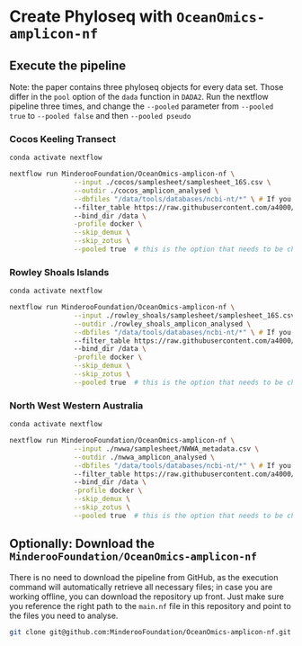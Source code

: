 # Create Phyloseq with `OceanOmics-amplicon-nf`


## Execute the pipeline

Note: the paper contains three phyloseq objects for every data set. Those differ in the `pool` option of the `dada` function in `DADA2`. Run the nextflow pipeline three times, and change the `--pooled` parameter from `--pooled true` to `--pooled false` and then `--pooled pseudo`

### Cocos Keeling Transect   

```zsh
conda activate nextflow

nextflow run MinderooFoundation/OceanOmics-amplicon-nf \
                --input ./cocos/samplesheet/samplesheet_16S.csv \
                --outdir ./cocos_amplicon_analysed \
                --dbfiles "/data/tools/databases/ncbi-nt/*" \ # If you want to blast against NCBI nt database, you need to first download it to your machine
                --filter_table https://raw.githubusercontent.com/a4000/test_data/main/other_files/filter.csv
                --bind_dir /data \
                -profile docker \
                --skip_demux \
                --skip_zotus \
                --pooled true  # this is the option that needs to be changed to false and pseudo and re-run
```

### Rowley Shoals Islands  

```zsh
conda activate nextflow

nextflow run MinderooFoundation/OceanOmics-amplicon-nf \
                --input ./rowley_shoals/samplesheet/samplesheet_16S.csv \
                --outdir ./rowley_shoals_amplicon_analysed \
                --dbfiles "/data/tools/databases/ncbi-nt/*" \ # If you want to blast against NCBI nt database, you need to first download it to your machine
                --filter_table https://raw.githubusercontent.com/a4000/test_data/main/other_files/filter.csv
                --bind_dir /data \
                -profile docker \
                --skip_demux \
                --skip_zotus \
                --pooled true  # this is the option that needs to be changed to false and pseudo and re-run
```

### North West Western Australia  

```zsh
conda activate nextflow

nextflow run MinderooFoundation/OceanOmics-amplicon-nf \
                --input ./nwwa/samplesheet/NWWA_metadata.csv \
                --outdir ./nwwa_amplicon_analysed \
                --dbfiles "/data/tools/databases/ncbi-nt/*" \ # If you want to blast against NCBI nt database, you need to first download it to your machine
                --filter_table https://raw.githubusercontent.com/a4000/test_data/main/other_files/filter.csv
                --bind_dir /data \
                -profile docker \
                --skip_demux \
                --skip_zotus \
                --pooled true  # this is the option that needs to be changed to false and pseudo and re-run
```

## Optionally: Download the `MinderooFoundation/OceanOmics-amplicon-nf`

There is no need to download the pipeline from GitHub, as the execution command will automatically retrieve all necessary files; in case you are 
working offline, you can download the repository up front. Just make sure you reference the right path to the `main.nf` file in this repository and point to the files you need to analyse.

```zsh
git clone git@github.com:MinderooFoundation/OceanOmics-amplicon-nf.git
```
